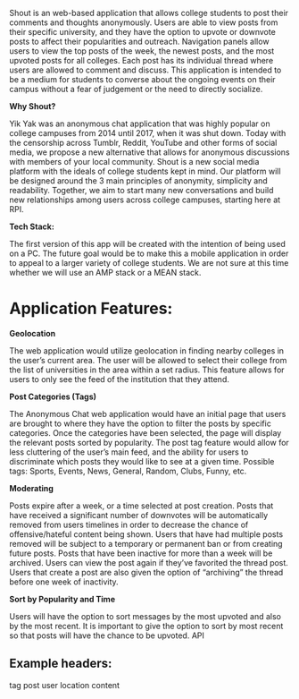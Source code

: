
Shout is an web-based application that allows college students to post their comments and thoughts anonymously. Users are able to view posts from their specific university, and they have the option to upvote or downvote posts to affect their popularities and outreach. Navigation panels allow users to view the top posts of the week, the newest posts, and the most upvoted posts for all colleges. Each post has its individual thread where users are allowed to comment and discuss. This application is intended to be a medium for students to converse about the ongoing events on their campus without a fear of judgement or the need to directly socialize. 

**Why Shout?**

Yik Yak was an anonymous chat application that was highly popular on college campuses from 2014 until 2017, when it was shut down. Today with the censorship across Tumblr, Reddit, YouTube and other forms of social media, we propose a new alternative that allows for anonymous discussions with members of your local community. Shout is a new social media platform with the ideals of college students kept in mind. Our platform will be designed around the 3 main principles of anonymity, simplicity and readability. Together, we aim to start many new conversations and build new relationships among users across college campuses, starting here at RPI. 

**Tech Stack:**

The first version of this app will be created with the intention of being used on a PC. The future goal would be to make this a mobile application in order to appeal to a larger variety of college students. We are not sure at this time whether we will use an AMP stack or a MEAN stack. 

# Application Features:

**Geolocation**

The web application would utilize geolocation in finding nearby colleges in the user’s current area. The user will be allowed to select their college from the list of universities in the area within a set radius. This feature allows for users to only see the feed of the institution that they attend.

**Post Categories (Tags)**

The Anonymous Chat web application would have an initial page that users are brought to where they have the option to filter the posts by specific categories. Once the categories have been selected, the page will display the relevant posts sorted by popularity. The post tag feature would allow for less cluttering of the user’s main feed, and the ability for users to discriminate which posts they would like to see at a given time.
Possible tags: Sports, Events, News, General, Random, Clubs, Funny, etc.

**Moderating**

Posts expire after a week, or a time selected at post creation.
Posts that have received a significant number of downvotes will be automatically removed from users timelines in order to decrease the chance of offensive/hateful content being shown. 
Users that have had multiple posts removed will be subject to a temporary or permanent ban or from creating future posts. 
Posts that have been inactive for more than a week will be archived. Users can view the post again if they’ve favorited the thread post. 
Users that create a post are also given the option of “archiving” the thread before one week of inactivity. 

**Sort by Popularity and Time**

Users will have the option to sort messages by the most upvoted and also by the most recent. It is important to give the option to sort by most recent so that posts will have the chance to be upvoted. 
API


## Example headers:
tag
post
user
location
content
